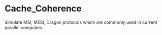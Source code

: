 # Cache_Coherence
Simulate MSI, MESI, Dragon protocols which are commonly used in current parallel computers.
